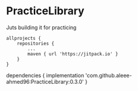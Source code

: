 # PracticeLibrary
Juts building it for practicing 


	allprojects {
		repositories {
			...
			maven { url 'https://jitpack.io' }
		}
	}
  
  
  dependencies {
	        implementation 'com.github.aleee-ahmed96:PracticeLibrary:0.3.0'
	}
